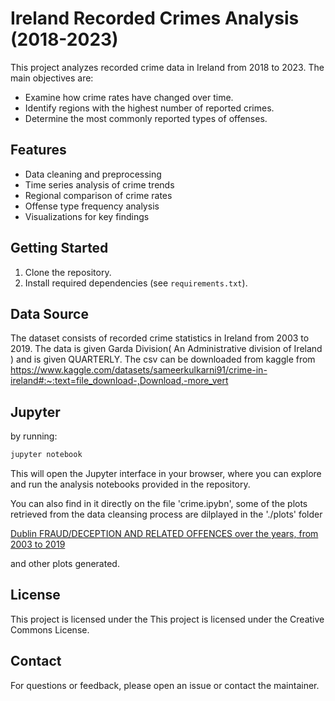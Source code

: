 # Ireland Recorded Crimes Analysis (2018-2023)

This project analyzes recorded crime data in Ireland from 2018 to 2023. The main objectives are:

- Examine how crime rates have changed over time.
- Identify regions with the highest number of reported crimes.
- Determine the most commonly reported types of offenses.

## Features

- Data cleaning and preprocessing
- Time series analysis of crime trends
- Regional comparison of crime rates
- Offense type frequency analysis
- Visualizations for key findings

## Getting Started

1. Clone the repository.
2. Install required dependencies (see `requirements.txt`).


## Data Source

The dataset consists of recorded crime statistics in Ireland from 2003 to 2019. The data is given Garda Division( An Administrative division of Ireland ) and is given QUARTERLY. The csv can be downloaded from kaggle from https://www.kaggle.com/datasets/sameerkulkarni91/crime-in-ireland#:~:text=file_download-,Download,-more_vert

## Jupyter

 by running:

```bash
jupyter notebook
```

This will open the Jupyter interface in your browser, where you can explore and run the analysis notebooks provided in the repository.

You can also find in it directly on the file 'crime.ipybn', some of the plots retrieved from the data cleansing process are dilplayed in the './plots' folder

[Dublin FRAUD/DECEPTION AND RELATED OFFENCES over the years, from 2003 to 2019](plots/dublin-fraud-2003-2019.png)

and other plots generated. 


## License

This project is licensed under the This project is licensed under the Creative Commons License.

## Contact

For questions or feedback, please open an issue or contact the maintainer.